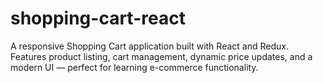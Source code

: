 # shopping-cart-react
A responsive Shopping Cart application built with React and Redux. Features product listing, cart management, dynamic price updates, and a modern UI — perfect for learning e-commerce functionality.
